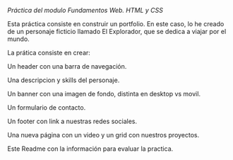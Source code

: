*Práctica del modulo Fundamentos Web. HTML y CSS*

Esta práctica consiste en construir un portfolio. En este caso, lo he creado de un personaje ficticio llamado El Explorador, que se dedica a viajar por el mundo.

La prática consiste en crear:

Un header con una barra de navegación.

Una descripcion y skills del personaje.

Un banner con una imagen de fondo, distinta en desktop vs movil.

Un formulario de contacto.

Un footer con link a nuestras redes sociales.

Una nueva página con un video y un grid con nuestros proyectos.

Este Readme con la información para evaluar la practica.
